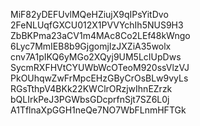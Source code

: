MiF82yDEFUvlMQeHZiujX9qIPsYitDvo
2FeNLUqfGXCU012X1PVVYchIh5NUS9H3
ZbBKPma23aCV1m4MAc8Co2LEf48kWngo
6Lyc7MmIEB8b9GjgomjIzJXZiA35wolx
cnv7A1pIKQ6yMGo2XQyj9UM5LcIUpDws
SycmRXFHVtCYUWbWcOTeoM920ssVlzVJ
PkOUhqwZwFrMpcEHzGByCrOsBLw9vyLs
RGsTthpV4BKk22KWClrORzjwIhnEZrzk
bQLIrkPeJ3PGWbsGDcprfnSjt7SZ6L0j
A1TflnaXpGGH1neQe7NO7WbFLnmHFTGk
